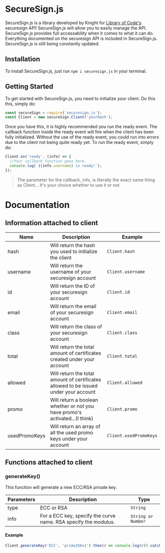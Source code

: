 # SecureSign.js
SecureSign.js is a library developed by Knight for [Library of Code's](https://www.libraryofcode.us/) securesign API! SecureSign.js will allow you to easily manage the API. SecureSign.js provides full accessability when it comes to what it can do. Everything documented on the securesign API is included in SecureSign.js. SecureSign.js is still being constantly updated.

## Installation

To install SecureSign.js, just run `npm i securesign.js` in your terminal.

## Getting Started

To get started with SecureSign.js, you need to initialize your client. Do this this, simply do:

```javascript
const secureSign = require('securesign.js');
const Client = new secureSign.Client('yourHash');
```

Once you have this, it is highly recommended you run the ready event. The callback function inside the ready event will fire when the client has been fully initialized. Without the use of the ready event, you could run into errors due to the client not being quite ready yet. To run the ready event, simply do:

```javascript
Client.on('ready', (info) => {
  //Your callback function goes here.
  console.log(`${info.username} is ready!`);
});
```

>The parameter for the callback, info, is literally the exact same thing as Client... It's your choice whether to use it or not.

# Documentation

## Information attached to client

Name | Description | Example
---- | ----------- | -------
hash | Will return the hash you used to initialize the client | `Client.hash`
username | Will return the username of your securesign account | `Client.username`
id | Will return the ID of your securesign account | `Client.id`
email | Will return the email of your securesign account | `Client.email`
class | Will return the class of your securesign account | `Client.class`
total | Will return the total amount of certificates created under your account | `Client.total`
allowed | Will return the total amount of certificates allowed to be issued under your account | `Client.allowed`
promo | Will return a boolean whether or not you have promo's activated...(I think) | `Client.promo`
usedPromoKeys | Will return an array of all the used promo keys under your account | `Client.usedPromoKeys`

## Functions attached to client

### generateKey()

This function will generate a new ECC/RSA private key.

Parameters | Description | Type
---------- | ----------- | ----
type | ECC or RSA | `String`
info | For a ECC key, specify the curve name. RSA specify the modulus. | `String or Number`

#### Example

```javascript
Client.generateKey('ECC', 'prime256v1').then(r => console.log(r)).catch(e => console.error(e));
```


